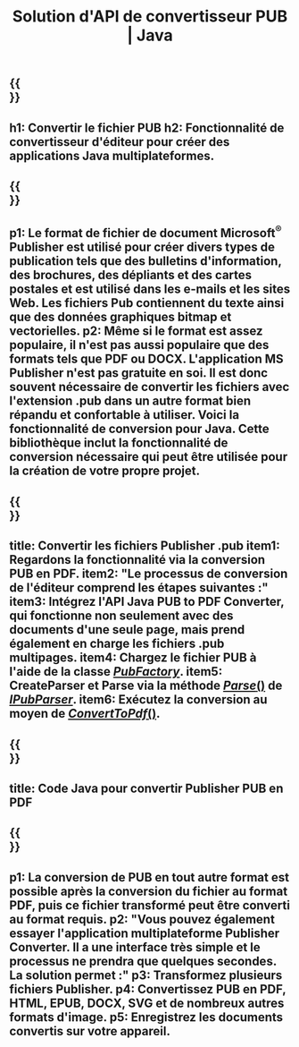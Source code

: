 ﻿---
translation: true
template: /_templates/conversion-java.md
title: Solution d'API de convertisseur PUB | Java
url: /java/conversion/
description: Convertissez des fichiers Microsoft Publisher par programmation via Java. Solution API simple pour créer votre projet Java de convertisseur PUB.
metakeywords: convertisseur pub java, convertir le fichier pub java
family: pub
platformtag: java
feature: conversion
---

{{<section banner>}}
---
h1: Convertir le fichier PUB
h2: Fonctionnalité de convertisseur d'éditeur pour créer des applications Java multiplateformes.
---

{{<section overview>}}
---
p1: Le format de fichier de document Microsoft<sup>®</sup> Publisher est utilisé pour créer divers types de publication tels que des bulletins d'information, des brochures, des dépliants et des cartes postales et est utilisé dans les e-mails et les sites Web. Les fichiers Pub contiennent du texte ainsi que des données graphiques bitmap et vectorielles.
p2: Même si le format est assez populaire, il n'est pas aussi populaire que des formats tels que PDF ou DOCX. L'application MS Publisher n'est pas gratuite en soi. Il est donc souvent nécessaire de convertir les fichiers avec l'extension .pub dans un autre format bien répandu et confortable à utiliser. Voici la fonctionnalité de conversion pour Java. Cette bibliothèque inclut la fonctionnalité de conversion nécessaire qui peut être utilisée pour la création de votre propre projet.
---

{{<section feature1>}}
---
title: Convertir les fichiers Publisher .pub
item1: Regardons la fonctionnalité via la conversion PUB en PDF.
item2: "Le processus de conversion de l'éditeur comprend les étapes suivantes :"
item3: Intégrez l'API Java PUB to PDF Converter, qui fonctionne non seulement avec des documents d'une seule page, mais prend également en charge les fichiers .pub multipages.
item4: Chargez le fichier PUB à l'aide de la classe [*PubFactory*](https://reference.aspose.com/pub/java/com.aspose.pub/PubFactory).
item5: CreateParser et Parse via la méthode [*Parse*()](https://reference.aspose.com/pub/java/com.aspose.pub/IPubParser#parse--) de [*IPubParser*](https://reference.aspose.com/pub/java/com.aspose.pub/IPubParser).
item6: Exécutez la conversion au moyen de [*ConvertToPdf*()](https://reference.aspose.com/pub/java/com.aspose.pub/IPdfConverter#convertToPdf-com.aspose.pub.Document-java.ioMéthode.OutputStream-).
---

{{<section codeexample>}}
---
title: Code Java pour convertir Publisher PUB en PDF
---

{{<section summary>}}
---
p1: La conversion de PUB en tout autre format est possible après la conversion du fichier au format PDF, puis ce fichier transformé peut être converti au format requis.
p2: "Vous pouvez également essayer l'application multiplateforme Publisher Converter. Il a une interface très simple et le processus ne prendra que quelques secondes. La solution permet :"
p3: Transformez plusieurs fichiers Publisher.
p4: Convertissez PUB en PDF, HTML, EPUB, DOCX, SVG et de nombreux autres formats d'image.
p5: Enregistrez les documents convertis sur votre appareil.
---